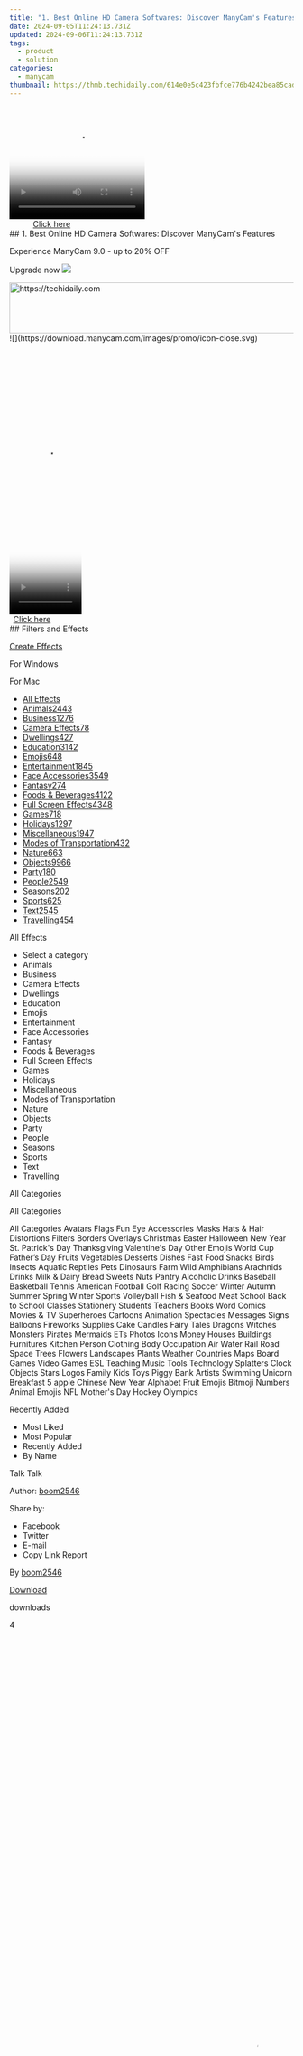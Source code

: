 ```yaml
---
title: "1. Best Online HD Camera Softwares: Discover ManyCam's Features"
date: 2024-09-05T11:24:13.731Z
updated: 2024-09-06T11:24:13.731Z
tags:
  - product
  - solution
categories:
  - manycam
thumbnail: https://thmb.techidaily.com/614e0e5c423fbfce776b4242bea85cadda084bd0ef851e6cf9024dcc8525ee26.jpg
---
```


<!-- affiliate ads begin -->
<span id="1912746">
					<video width="240" height="200" style="cursor:pointer"
           poster="//a.impactradius-go.com/display-clicktoplayimage/1912746.png"
           onclick="if(!this.playClicked){this.play();this.setAttribute('controls',true);this.playClicked=true;}">
	   <source src="//a.impactradius-go.com/display-ad/20231-1912746">
	   <img src="//a.impactradius-go.com/display-clicktoplayimage/1912746.png" style="border: none; height: 100%; width: 100%; object-fit: contain">
	</video>
	<div style="width:150px;text-align:center"><a href="javascript:window.open(decodeURIComponent('https%3A%2F%2Fmindmanager.sjv.io%2Fc%2F5597632%2F1912746%2F20231'), '_blank');void(0);">Click here</a></div>
</span>
<img height="0" width="0" src="https://imp.pxf.io/i/5597632/1912746/20231" style="position:absolute;visibility:hidden;" border="0" />
<!-- affiliate ads end -->
## 1. Best Online HD Camera Softwares: Discover ManyCam's Features

Experience ManyCam 9.0 - up to 20% OFF 

 Upgrade now ![](https://download.manycam.com/images/promo/icon-close.svg) 

<!-- affiliate ads begin -->
<a href="https://appsumo.8odi.net/c/5597632/2130874/7443" target="_top" id="2130874">
  <img src="//a.impactradius-go.com/display-ad/7443-2130874" border="0" alt="https://techidaily.com" width="728" height="90"/>
</a>
<img height="0" width="0" src="https://appsumo.8odi.net/i/5597632/2130874/7443" style="position:absolute;visibility:hidden;" border="0" />
<!-- affiliate ads end -->
![](https://download.manycam.com/images/promo/icon-close.svg) 

<!-- affiliate ads begin -->
<span id="1975555">
					<video width="128" height="480" style="cursor:pointer"
           poster="//a.impactradius-go.com/display-clicktoplayimage/1975555.png"
           onclick="if(!this.playClicked){this.play();this.setAttribute('controls',true);this.playClicked=true;}">
	   <source src="//a.impactradius-go.com/display-ad/22993-1975555">
	   <img src="//a.impactradius-go.com/display-clicktoplayimage/1975555.png" style="border: none; height: 100%; width: 100%; object-fit: contain">
	</video>
	<div style="width:80px;text-align:center"><a href="javascript:window.open(decodeURIComponent('https%3A%2F%2Fhomestyler.sjv.io%2Fc%2F5597632%2F1975555%2F22993'), '_blank');void(0);">Click here</a></div>
</span>
<img height="0" width="0" src="https://imp.pxf.io/i/5597632/1975555/22993" style="position:absolute;visibility:hidden;" border="0" />
<!-- affiliate ads end -->
## Filters and Effects

[Create Effects](https://tools.techidaily.com/manycam/products/) 

For Windows 

For Mac 

* [All Effects](https://tools.techidaily.com/manycam/products/)
* [Animals2443](https://tools.techidaily.com/manycam/products/)
* [Business1276](https://tools.techidaily.com/manycam/products/)
* [Camera Effects78](https://tools.techidaily.com/manycam/products/)
* [Dwellings427](https://tools.techidaily.com/manycam/products/)
* [Education3142](https://tools.techidaily.com/manycam/products/)
* [Emojis648](https://tools.techidaily.com/manycam/products/)
* [Entertainment1845](https://tools.techidaily.com/manycam/products/)
* [Face Accessories3549](https://tools.techidaily.com/manycam/products/)
* [Fantasy274](https://tools.techidaily.com/manycam/products/)
* [Foods & Beverages4122](https://tools.techidaily.com/manycam/products/)
* [Full Screen Effects4348](https://tools.techidaily.com/manycam/products/)
* [Games718](https://tools.techidaily.com/manycam/products/)
* [Holidays1297](https://tools.techidaily.com/manycam/products/)
* [Miscellaneous1947](https://tools.techidaily.com/manycam/products/)
* [Modes of Transportation432](https://tools.techidaily.com/manycam/products/)
* [Nature663](https://tools.techidaily.com/manycam/products/)
* [Objects9966](https://tools.techidaily.com/manycam/products/)
* [Party180](https://tools.techidaily.com/manycam/products/)
* [People2549](https://tools.techidaily.com/manycam/products/)
* [Seasons202](https://tools.techidaily.com/manycam/products/)
* [Sports625](https://tools.techidaily.com/manycam/products/)
* [Text2545](https://tools.techidaily.com/manycam/products/)
* [Travelling454](https://tools.techidaily.com/manycam/products/)

All Effects 
* Select a category
* Animals
* Business
* Camera Effects
* Dwellings
* Education
* Emojis
* Entertainment
* Face Accessories
* Fantasy
* Foods & Beverages
* Full Screen Effects
* Games
* Holidays
* Miscellaneous
* Modes of Transportation
* Nature
* Objects
* Party
* People
* Seasons
* Sports
* Text
* Travelling

All Categories 

All Categories

All Categories Avatars Flags Fun Eye Accessories Masks Hats & Hair Distortions Filters Borders Overlays Christmas Easter Halloween New Year St. Patrick's Day Thanksgiving Valentine's Day Other Emojis World Cup Father’s Day Fruits Vegetables Desserts Dishes Fast Food Snacks Birds Insects Aquatic Reptiles Pets Dinosaurs Farm Wild Amphibians Arachnids Drinks Milk & Dairy Bread Sweets Nuts Pantry Alcoholic Drinks Baseball Basketball Tennis American Football Golf Racing Soccer Winter Autumn Summer Spring Winter Sports Volleyball Fish & Seafood Meat School Back to School Classes Stationery Students Teachers Books Word Comics Movies & TV Superheroes Cartoons Animation Spectacles Messages Signs Balloons Fireworks Supplies Cake Candles Fairy Tales Dragons Witches Monsters Pirates Mermaids ETs Photos Icons Money Houses Buildings Furnitures Kitchen Person Clothing Body Occupation Air Water Rail Road Space Trees Flowers Landscapes Plants Weather Countries Maps Board Games Video Games ESL Teaching Music Tools Technology Splatters Clock Objects Stars Logos Family Kids Toys Piggy Bank Artists Swimming Unicorn Breakfast 5 apple Chinese New Year Alphabet Fruit Emojis Bitmoji Numbers Animal Emojis NFL Mother's Day Hockey Olympics 

Recently Added 
* Most Liked
* Most Popular
* Recently Added
* By Name

Talk Talk

Author: [boom2546](https://tools.techidaily.com/manycam/products/) 

Share by: 
* Facebook
* Twitter
* E-mail
* Copy Link
Report 

By [boom2546](https://tools.techidaily.com/manycam/products/)

[Download](https://tools.techidaily.com/manycam/products/) 

 downloads

4 

<!-- affiliate ads begin -->
<span id="1834903">
					<video width="864" height="1536" style="cursor:pointer"
           poster="//a.impactradius-go.com/display-clicktoplayimage/1834903.png"
           onclick="if(!this.playClicked){this.play();this.setAttribute('controls',true);this.playClicked=true;}">
	   <source src="//a.impactradius-go.com/display-ad/16836-1834903">
	   <img src="//a.impactradius-go.com/display-clicktoplayimage/1834903.png" style="border: none; height: 100%; width: 100%; object-fit: contain">
	</video>
	<div style="width:540px;text-align:center"><a href="javascript:window.open(decodeURIComponent('https%3A%2F%2F25home.pxf.io%2Fc%2F5597632%2F1834903%2F16836'), '_blank');void(0);">Click here</a></div>
</span>
<img height="0" width="0" src="https://imp.pxf.io/i/5597632/1834903/16836" style="position:absolute;visibility:hidden;" border="0" />
<!-- affiliate ads end -->
## Report Effect

* Sexual content
* Hatred or violence
* Abuse or bullying
* Inappropriate language
* Copyright infringement

 Flagged effects will be reviewed by Marketing team to determine whether they have violated the Effect Submission Guidlines. Accounts that have seriously or repeatedly violated [Effect Submission Guidlines](https://tools.techidaily.com/manycam/products/) can lead to account termination.

Please choose one of the options below to continue. 

Cancel Next 

<!-- affiliate ads begin -->
<a href="https://appsumo.8odi.net/c/5597632/2118304/7443" target="_top" id="2118304">
  <img src="//a.impactradius-go.com/display-ad/7443-2118304" border="0" alt="https://techidaily.com" width="600" height="90"/>
</a>
<img height="0" width="0" src="https://appsumo.8odi.net/i/5597632/2118304/7443" style="position:absolute;visibility:hidden;" border="0" />
<!-- affiliate ads end -->
## Report Effect

 Flagged effects will be reviewed by Marketing team to determine whether they have violated the Effect Submission Guidlines. Accounts that have seriously or repeatedly violated [Effect Submission Guidlines](https://tools.techidaily.com/manycam/products/) can lead to account termination.

Please provide additional details to continue. 

Cancel Report 

  
Please wait 

## Log in

Use existing account

Facebook Twitter 

Google

Or your ManyCam account

Log in 

[Recover password](https://tools.techidaily.com/manycam/products/) 

 Don’t have an account yet? Create one now! 

<!-- affiliate ads begin -->
<a href="https://appsumo.8odi.net/c/5597632/2137411/7443" target="_top" id="2137411">
  <img src="//a.impactradius-go.com/display-ad/7443-2137411" border="0" alt="https://techidaily.com" width="600" height="90"/>
</a>
<img height="0" width="0" src="https://appsumo.8odi.net/i/5597632/2137411/7443" style="position:absolute;visibility:hidden;" border="0" />
<!-- affiliate ads end -->
## Create an Account

## It takes less than a minute. If you already have an account, please Log in.

First Name 

Last Name 

Email 

Password  
(Minimum 6 characters) 

Strength: 

Empty

Too Short

Bad

Good

Strong

Excellent

Please keep me updated with ManyCam news and promotions 

Create 

Choosing Create means that you agree to the ManyCam Terms of Service Agreement and Privacy Policy.

This beta is for users with paid subscriptions only.

<ins class="adsbygoogle"
     style="display:block"
     data-ad-format="autorelaxed"
     data-ad-client="ca-pub-7571918770474297"
     data-ad-slot="1223367746"></ins>



<ins class="adsbygoogle"
     style="display:block"
     data-ad-client="ca-pub-7571918770474297"
     data-ad-slot="8358498916"
     data-ad-format="auto"
     data-full-width-responsive="true"></ins>

<span class="atpl-alsoreadstyle">Also read:</span>
<div><ul>
<li><a href="https://eaxpv-info.techidaily.com/new-2024-approved-framefusion-creator/"><u>[New] 2024 Approved  FrameFusion Creator</u></a></li>
<li><a href="https://facebook-video-recording.techidaily.com/new-2024-approved-your-ultimate-guide-to-accessing-facebook-content-on-applemedia-hub/"><u>[New] 2024 Approved  Your Ultimate Guide to Accessing Facebook Content on AppleMedia Hub</u></a></li>
<li><a href="https://youtube-videos.techidaily.com/new-evaluating-earnings-from-one-million-youtube-watches/"><u>[New] Evaluating Earnings From One Million YouTube Watches</u></a></li>
<li><a href="https://article-posts.techidaily.com/new-how-to-burn-video-to-dvd-on-mac/"><u>[New] How to Burn Video to DVD on Mac</u></a></li>
<li><a href="https://tiktok-clips.techidaily.com/new-immerse-in-tiktok-entertainment-with-ease-and-grace/"><u>[New] Immerse in TikTok Entertainment with Ease and Grace</u></a></li>
<li><a href="https://youtube-tips.techidaily.com/iming-and-frequency-their-effect-on-youtube-rankings/"><u>[New] Timing & Frequency  Their Effect on YouTube Rankings</u></a></li>
<li><a href="https://vimeo-videos.techidaily.com/updated-bite-sized-biographical-look/"><u>[Updated] Bite-Sized Biographical Look</u></a></li>
<li><a href="https://facebook-record-videos.techidaily.com/updated-exclusive-list-of-the-top-10-digital-recording-apps-for-2024/"><u>[Updated] Exclusive List of the Top 10 Digital Recording Apps for 2024</u></a></li>
<li><a href="https://remote-screen-capture.techidaily.com/updated-in-2024-easy-steps-to-document-video-calls/"><u>[Updated] In 2024, Easy Steps to Document Video Calls</u></a></li>
<li><a href="https://on-screen-recording.techidaily.com/updated-in-2024-set-up-grid-layout-for-google-meet-participants-viewing/"><u>[Updated] In 2024, Set Up Grid Layout for Google Meet Participants' Viewing</u></a></li>
<li><a href="https://extra-support.techidaily.com/updated-revamping-graphic-design-with-non-acid-pro-options/"><u>[Updated] Revamping Graphic Design with Non-ACID Pro Options</u></a></li>
<li><a href="https://discover-alternatives.techidaily.com/1-download-dvd-di-rippare-in-formato-hd-senza-perdite-il-guida-completa-per-il-mercato-gratuito/"><u>1. Download DVD Di 'Rippare' In Formato HD Senza Perdite: Il Guida Completa per Il Mercato Gratuito</u></a></li>
<li><a href="https://discover-alternatives.techidaily.com/1-fixing-the-issue-how-to-resolve-non-playable-facebook-video-content/"><u>1. Fixing the Issue: How to Resolve Non-Playable Facebook Video Content</u></a></li>
<li><a href="https://discover-alternatives.techidaily.com/1-ultimate-guide-the-best-youtube-4k-converters-reviewed/"><u>1. Ultimate Guide: The Best YouTube 4K Converters Reviewed</u></a></li>
<li><a href="https://discover-alternatives.techidaily.com/windows-11-for-phone/"><u>快速学习：如何在移动设备上使用Windows 11 for Phone流式影片</u></a></li>
<li><a href="https://discover-alternatives.techidaily.com/dvd-androidiphoneipad-dvd-avi-mp4-h26/"><u>無料 DVD 转换工具：专为 Android、iPhone、iPad 设计 - 直接从 DVD 中提取并将其转换为 AVI MP4 H26</u></a></li>
<li><a href="https://android-unlock.techidaily.com/a-complete-guide-to-oem-unlocking-on-samsung-galaxy-a05-by-drfone-android/"><u>A Complete Guide To OEM Unlocking on Samsung Galaxy A05</u></a></li>
<li><a href="https://buynow-info.techidaily.com/assessing-if-an-apple-tv-makes-economic-sense/"><u>Assessing if an Apple TV Makes Economic Sense</u></a></li>
<li><a href="https://discover-alternatives.techidaily.com/best-no-cost-software-for-converting-dvds-into-mp3-files-windows-and-macos-supported/"><u>Best No-Cost Software for Converting DVDs Into MP3 Files - Windows & macOS Supported</u></a></li>
<li><a href="https://discover-alternatives.techidaily.com/como-liberar-y-transferir-contenido-de-itunes-pasos-faciles-para-conversion-musical-e-independizacion/"><u>Cómo Liberar Y Transferir Contenido De iTunes: Pasos Fáciles Para Conversión Musical E Independización</u></a></li>
<li><a href="https://discover-alternatives.techidaily.com/converti-rapidamente-i-file-vob-grandi-in-formato-mp4-senza-costi-tutti-e-due-gli-standard/"><u>Converti Rapidamente I File Vob Grandi in Formato MP4 Senza Costi - Tutti E Due Gli Standard</u></a></li>
<li><a href="https://youtube-video-recordings.techidaily.com/cultivate-inner-peace-and-physical-strength-with-these-channels-for-2024/"><u>Cultivate Inner Peace & Physical Strength with These Channels for 2024</u></a></li>
<li><a href="https://discover-alternatives.techidaily.com/discover-the-ideal-free-dvd-viewer-apps-for-windows-11-users-ranking-of-top-13-choices/"><u>Discover the Ideal Free DVD Viewer Apps for Windows 11 Users – Ranking of Top 13 Choices</u></a></li>
<li><a href="https://discover-alternatives.techidaily.com/discover-the-leading-12-ai-powered-free-video-editing-tools-for-windows-and-mac-users-online/"><u>Discover the Leading 12 AI-Powered Free Video Editing Tools for Windows and Mac Users Online</u></a></li>
<li><a href="https://discover-alternatives.techidaily.com/effective-methods-for-compressing-oversize-videos-on-facebook-platform/"><u>Effective Methods for Compressing Oversize Videos on Facebook Platform</u></a></li>
<li><a href="https://facebook.techidaily.com/ensuring-personal-security-in-fb-settings/"><u>Ensuring Personal Security in FB Settings</u></a></li>
<li><a href="https://discover-alternatives.techidaily.com/free-download-winx-mobile-dvd-ripper-compatible-with-ios-and-android/"><u>Free Download: WinX Mobile DVD Ripper - Compatible with iOS and Android</u></a></li>
<li><a href="https://discover-alternatives.techidaily.com/free-mp4-recovery-techniques-expert-guide-to-restoring-videos-on-your-computer/"><u>Free MP4 Recovery Techniques: Expert Guide to Restoring Videos on Your Computer</u></a></li>
<li><a href="https://discover-alternatives.techidaily.com/guida-alla-trasformazione-dei-formati-video-dal-ts-allmp4-mantenendo-lalta-qualita-con-4-metodi-essenziali/"><u>Guida Alla Trasformazione Dei Formati Video: Dal TS All'MP4 Mantenendo L'Alta Qualità Con 4 Metodi Essenziali</u></a></li>
<li><a href="https://android-frp.techidaily.com/hassle-free-ways-to-remove-frp-lock-from-motorola-moto-g-stylus-5g-2023-phones-withwithout-a-pc-by-drfone-android/"><u>Hassle-Free Ways to Remove FRP Lock from Motorola Moto G Stylus 5G (2023) Phones with/without a PC</u></a></li>
<li><a href="https://discover-alternatives.techidaily.com/how-to-import-vr-video-content-onto-your-iphone-tips-and-tricks-for-seamless-transfers/"><u>How to Import VR Video Content Onto Your iPhone - Tips and Tricks for Seamless Transfers</u></a></li>
<li><a href="https://screen-mirror.techidaily.com/how-to-screen-mirror-your-apple-iphone-se-2022-display-drfone-by-drfone-ios/"><u>How to Screen Mirror your Apple iPhone SE (2022) Display? | Dr.fone</u></a></li>
<li><a href="https://win-dash.techidaily.com/how-to-successfully-download-and-set-up-kyocera-printers-on-pc-windows/"><u>How to Successfully Download and Set Up KYOCERA Printers on PC (Windows)</u></a></li>
<li><a href="https://change-location.techidaily.com/in-2024-top-15-augmented-reality-games-like-pokemon-go-to-play-on-vivo-x-fold-2-drfone-by-drfone-virtual-android/"><u>In 2024, Top 15 Augmented Reality Games Like Pokémon GO To Play On Vivo X Fold 2 | Dr.fone</u></a></li>
<li><a href="https://fox-friendly.techidaily.com/interacting-with-a-blended-world-the-essence-of-mixed-reality-for-2024/"><u>Interacting with a Blended World  The Essence of Mixed Reality for 2024</u></a></li>
<li><a href="https://buynow-help.techidaily.com/is-it-possible-to-boost-your-laptops-processor-performance/"><u>Is It Possible to Boost Your Laptop's Processor Performance?</u></a></li>
<li><a href="https://discover-alternatives.techidaily.com/lecteur-video-ultra-hd-free-le-meilleur-choix-en-format-h265-hevc-pour-windows-11mac-version-2020/"><u>Lecteur Vidéo Ultra HD Free : Le Meilleur Choix en Format H.2#65 HEVC Pour Windows 11/Mac - Version 2020</u></a></li>
<li><a href="https://discover-alternatives.techidaily.com/les-15-meilleurs-converters-de-videos-en-4k-gratuit-pour-ordinateurs-et-mac-guide-complet/"><u>Les 15 Meilleurs Converters De Vidéos en 4K Gratuit Pour Ordinateurs Et Mac, Guide Complet</u></a></li>
<li><a href="https://discover-alternatives.techidaily.com/master-the-art-of-video-rotation-tips-for-swiveling-clips-90-180-degrees-on-vlc-media-player/"><u>Master the Art of Video Rotation: Tips for Swiveling Clips 90-180 Degrees on VLC Media Player</u></a></li>
<li><a href="https://discover-alternatives.techidaily.com/missing-popcorn-time-on-vlc-easy-steps-to-integrate-and-enjoy/"><u>Missing Popcorn Time on VLC? Easy Steps to Integrate and Enjoy!</u></a></li>
<li><a href="https://discover-alternatives.techidaily.com/offizieller-winx-downloader-kostenloser-download-fur-fortschrittliche-programme-zur-dvd-extraktion-und-hd-videokonvertierung/"><u>Offizieller WinX Downloader - Kostenloser Download Für Fortschrittliche Programme Zur DVD-Extraktion Und HD-Videokonvertierung</u></a></li>
<li><a href="https://discover-alternatives.techidaily.com/ofizielle-schlussel-fur-winx-dvd-kopierwerkzeug-platin-edition-gratis-download/"><u>Ofizielle Schlüssel Für WinX DVD-Kopierwerkzeug Platin Edition - Gratis Download</u></a></li>
<li><a href="https://discover-alternatives.techidaily.com/professionelle-tipps-und-tricks-fur-die-umwandlung-von-interlaced-videos-in-progressive-formate-unter-verwendung-von-handbrake/"><u>Professionelle Tipps Und Tricks Für Die Umwandlung Von Interlaced-Videos in Progressive Formate Unter Verwendung Von HandBrake</u></a></li>
<li><a href="https://hardware-help.techidaily.com/1722966291100-quick-and-trouble-free-setup-for-your-usb-camera-expertly-crafted-drivers-awaiting/"><u>Quick & Trouble-Free Setup for Your USB Camera - Expertly Crafted Drivers Awaiting</u></a></li>
<li><a href="https://discover-alternatives.techidaily.com/resolving-playback-issues-smooth-streaming-solutions-for-mkv-files-on-vlc-media-player/"><u>Resolving Playback Issues: Smooth Streaming Solutions for MKV Files on VLC Media Player</u></a></li>
<li><a href="https://discover-alternatives.techidaily.com/rotacion-de-videos-mp4-sin-perdidas-acciones-faciles-para-girar-por-90-180-y-270-grados/"><u>Rotación De Videos MP4 Sin Pérdidas - Acciones Fáciles Para Girar Por 90, 180 Y 270 Grados</u></a></li>
<li><a href="https://discover-alternatives.techidaily.com/step-by-step-guide-converting-dvd-subtitles-to-srt-files-for-pc-and-mac-users/"><u>Step-by-Step Guide: Converting DVD Subtitles to SRT Files for PC & Mac Users</u></a></li>
<li><a href="https://discover-alternatives.techidaily.com/step-by-step-tutorial-for-installing-and-using-a-dvd-player-on-windows-1011/"><u>Step-by-Step Tutorial for Installing & Using a DVD Player on Windows 10/11</u></a></li>
<li><a href="https://fox-that.techidaily.com/struggling-with-delayed-messaging-on-your-iphone-try-these-9-quick-fixes/"><u>Struggling with Delayed Messaging on Your iPhone? Try These 9 Quick Fixes</u></a></li>
<li><a href="https://facebook-record-videos.techidaily.com/the-right-sound-the-right-mic-top-recommendations-for-diverse-online-presence-for-2024/"><u>The Right Sound, The Right Mic  Top Recommendations for Diverse Online Presence for 2024</u></a></li>
<li><a href="https://discover-alternatives.techidaily.com/the-ultimate-way-to-view-contagion-safe-legal-streaming-and-dvd-options-explored/"><u>The Ultimate Way to View 'Contagion': Safe, Legal Streaming & DVD Options Explored</u></a></li>
<li><a href="https://discover-alternatives.techidaily.com/top-10-secure-and-swift-video-conversion-tools-for-windows-1110-users/"><u>Top 10 Secure and Swift Video Conversion Tools for Windows 11/10 Users</u></a></li>
<li><a href="https://discover-alternatives.techidaily.com/top-5-methods-unlimited-conversion-from-h265-to-h264-format/"><u>Top 5 Methods: Unlimited Conversion From H.265 To H.264 Format</u></a></li>
<li><a href="https://discover-alternatives.techidaily.com/top-5-prevalent-itunes-issues-in-windows-10-detailed-fixes-and-solutions/"><u>Top 5 Prevalent Itunes Issues in Windows 10: Detailed Fixes and Solutions</u></a></li>
<li><a href="https://buynow-tips.techidaily.com/transforming-value-and-versatility-in-depth-review-of-the-asus-chromebook-flip-c302ca/"><u>Transforming Value & Versatility: In-Depth Review of the Asus Chromebook Flip C302CA</u></a></li>
<li><a href="https://discover-alternatives.techidaily.com/ultimate-guide-successfully-watching-dvds-on-your-nintendo-wii-or-wii-u-console/"><u>Ultimate Guide: Successfully Watching DVDs on Your Nintendo Wii or Wii U Console</u></a></li>
<li><a href="https://discover-alternatives.techidaily.com/unlocking-your-dvd-player-techniques-to-alter-region-settings-easily/"><u>Unlocking Your DVD Player: Techniques to Alter Region Settings Easily</u></a></li>
</ul></div>
